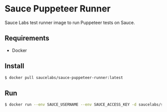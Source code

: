 Sauce Puppeteer Runner
======================

Sauce Labs test runner image to run Puppeteer tests on Sauce.

## Requirements

- Docker

## Install

```sh
$ docker pull saucelabs/sauce-puppeteer-runner:latest
```

## Run

```sh
$ docker run --env SAUCE_USERNAME --env SAUCE_ACCESS_KEY -d saucelabs/sauce-puppeteer-runner:latest
```
